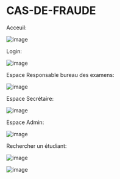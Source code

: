 # CAS-DE-FRAUDE

Acceuil:

![image](https://user-images.githubusercontent.com/81532922/167212067-2155b80b-5677-494e-8334-567dba7be61d.png)

Login:

![image](https://user-images.githubusercontent.com/81532922/167212147-3c302a51-1bfc-40d0-b2b9-09d791d3c4de.png)

Espace Responsable bureau des examens:

![image](https://user-images.githubusercontent.com/81532922/167213300-b0300172-1446-47de-b4cf-d8098b465a0d.png)

Espace Secrétaire:

![image](https://user-images.githubusercontent.com/81532922/167213575-c5339105-6433-4c0d-90d5-cbe0630b2465.png)

Espace Admin:

![image](https://user-images.githubusercontent.com/81532922/167213743-c32ccdbf-5c1c-43a7-968f-1cad4d5e83d5.png)


Rechercher un étudiant:

![image](https://user-images.githubusercontent.com/81532922/167212596-65ae17f3-0d7e-43e3-b9da-5c239285a0d1.png)


![image](https://user-images.githubusercontent.com/81532922/167213069-0f749b22-1736-4cc7-8d81-0f6f76f97555.png)


